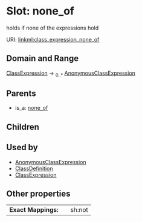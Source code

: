 
# Slot: none_of


holds if none of the expressions hold

URI: [linkml:class_expression_none_of](https://w3id.org/linkml/class_expression_none_of)


## Domain and Range

[ClassExpression](ClassExpression.md) &#8594;  <sub>0..\*</sub> [AnonymousClassExpression](AnonymousClassExpression.md)

## Parents

 *  is_a: [none_of](none_of.md)

## Children


## Used by

 * [AnonymousClassExpression](AnonymousClassExpression.md)
 * [ClassDefinition](ClassDefinition.md)
 * [ClassExpression](ClassExpression.md)

## Other properties

|  |  |  |
| --- | --- | --- |
| **Exact Mappings:** | | sh:not |

